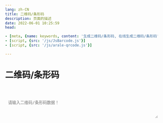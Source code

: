 ```yaml
---
lang: zh-CN   
title: 二维码/条形码  
description: 页面的描述  
date: 2022-06-01 10:25:59  
head:

- [meta, {name: keywords, content: '生成二维码/条形码, 在线生成二维码/条形码'}]
- [script, {src: '/js/JsBarcode.js'}]
- [script, {src: '/js/arale-qrcode.js'}]

---
```


# 二维码/条形码

<br>
<br>
<label style="display: flex;">
   <textarea class="text-textarea" placeholder="请输入二维码/条形码数据！" ref="text" v-model="text"></textarea>
</label>
<br v-show="autoView">
<label style="width: 100%;text-align: center;display: block">
    <svg id="code" v-show="autoView"></svg>
</label>
<br><br>
<div>
    <M-Button @click="generateBarCode()" text="条形码" type="primary"></M-Button>
    &nbsp;&nbsp; 
    <M-Button @click="generateQrCode()" text="二维码" type="primary"></M-Button>
    &nbsp;&nbsp; 
    <M-Button @click="reset()" text="重置"></M-Button>
</div>

<script>

export default {
  name: 'BarCodeAndQrCode',
  data(){
    return {
        text: null,
        autoView: false
    };
  },
  methods: {
        generateQrCode() {
            if(!this.text){
                return;
            }
            new AraleQRCode({
                "element" : "code",
                "render": "svg",
                "text": this.text,
                "size": 100,
                "background":"var(--c-bg)",
                "foreground": "var(--c-text)"
            });
            this.autoView = true;
        },
        generateBarCode() {
            try {
                if(!this.text){
                    return;
                }
                if(this.text.length > 20){
                    $warning("条形码最大长度不支持超过20字符！");
                    return;
                }
                let barcode = JsBarcode("#code", this.text, {
                                displayValue: false,
                                background : "var(--c-bg)",
                                lineColor : "var(--c-text)",
                                margin : 0,
                                width: 1.2
                              });
                 this.autoView = true;
            } catch (e) {
                 this.resetCode();
                 $warning("条形码不支持中文以及特殊字符！");
                 throw e;
            }
        },
        reset() {
            this.text = "";
            this.resetCode();
        },
        resetCode() {
            this.autoView = false;
            const code = document.getElementById("code");
            code.width = code.width.toString();
        }
  },
  mounted() {
  },
}
</script>

<style scoped>
.text-input{
    transition: background-color var(--t-color), border-color var(--t-color);
    border-radius: 5px;
    height: 28px;
    color: var(--c-text);
    border: 1px solid var(--c-border);
    outline: none;
    background-color: var(--c-bg);
    padding-left : 0.75em;
}
.text-textarea{
    /*overflow: hidden;*/
    overflow-wrap: break-word; 
    max-height: 400px;
    min-height: 72px;
    resize: vertical;
    width: 100%;
    max-width: 100%;
    border-radius: 5px;
    outline: none;
    background-color: var(--c-bg);
    transition: background-color var(--t-color),border-color var(--t-color);
    color: var(--c-text);
    padding: 0.75em;
    border: 1px solid var(--c-border);
}
</style>

<Comment></Comment>


[comment]: <> (https://blog.csdn.net/qq_17627195/article/details/127287540)

[comment]: <> (https://github.com/neocotic/qrious)

[comment]: <> (https://gitcode.net/mirrors/aralejs/qrcode?utm_source=csdn_github_accelerator)
